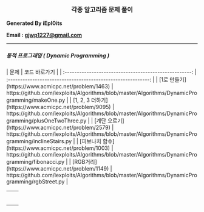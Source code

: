 <center><h3>각종 알고리즘 문제 풀이</h3></center>
<b> Generated By iEpl0its </b>

<b> Email : gjwp1227@gmail.com </b>



----

<h5>동적 프로그래밍 ( Dynamic Programming )</h5>
|                          문제                          |                        코드 바로가기                         |
| :----------------------------------------------------: | :----------------------------------------------------------: |
|   [1로 만들기](https://www.acmicpc.net/problem/1463)   | https://github.com/iexploits/Algorithms/blob/master/Algorithms/DynamicProgramming/makeOne.py |
| [1, 2, 3 더하기](https://www.acmicpc.net/problem/9095) | https://github.com/iexploits/Algorithms/blob/master/Algorithms/DynamicProgramming/plusOneTwoThree.py |
|  [계단 오르기](https://www.acmicpc.net/problem/2579)   | https://github.com/iexploits/Algorithms/blob/master/Algorithms/DynamicProgramming/inclineStairs.py |
| [피보나치 함수](https://www.acmicpc.net/problem/1003)  | https://github.com/iexploits/Algorithms/blob/master/Algorithms/DynamicProgramming/fibonacci.py |
|    [RGB거리](https://www.acmicpc.net/problem/1149)     | https://github.com/iexploits/Algorithms/blob/master/Algorithms/DynamicProgramming/rgbStreet.py |

|      |      |
| ---- | ---- |
|      |      |
|      |      |
|      |      |
|      |      |
|      |      |
|      |      |

